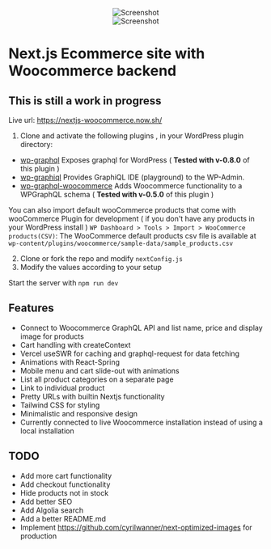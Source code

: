 <p align="center">
<img src="https://github.com/w3bdesign/nextjs-woocommerce/blob/master/screenshot.jpg?" alt="Screenshot"/>
<br />
<img src="https://github.com/w3bdesign/nextjs-woocommerce/blob/master/screenshot2.jpg?" alt="Screenshot"/>
</p>

# Next.js Ecommerce site with Woocommerce backend

## This is still a work in progress

Live url: <a href="https://nextjs-woocommerce.now.sh/">https://nextjs-woocommerce.now.sh/</a>

1. Clone and activate the following plugins , in your WordPress plugin directory:

* [wp-graphql](https://github.com/wp-graphql/wp-graphql) Exposes graphql for WordPress ( **Tested with v-0.8.0** of this plugin )
* [wp-graphiql](https://github.com/wp-graphql/wp-graphiql) Provides GraphiQL IDE (playground) to the WP-Admin.
* [wp-graphql-woocommerce](https://github.com/wp-graphql/wp-graphql-woocommerce) Adds Woocommerce functionality to a WPGraphQL schema ( **Tested with v-0.5.0** of this plugin )

You can also import default wooCommerce products that come with wooCommerce Plugin for development ( if you don't have any products in your WordPress install ) `WP Dashboard > Tools > Import > WooCommerce products(CSV)`: The WooCommerce default products csv file is available at `wp-content/plugins/woocommerce/sample-data/sample_products.csv`

2. Clone or fork the repo and modify ```nextConfig.js```
3. Modify the values according to your setup

Start the server with ```npm run dev ```

## Features

- Connect to Woocommerce GraphQL API and list name, price and display image for products
- Cart handling with createContext
- Vercel useSWR for caching and graphql-request for data fetching
- Animations with React-Spring
- Mobile menu and cart slide-out with animations
- List all product categories on a separate page
- Link to individual product
- Pretty URLs with builtin Nextjs functionality
- Tailwind CSS for styling
- Minimalistic and responsive design
- Currently connected to live Woocommerce installation instead of using a local installation

## TODO

- Add more cart functionality
- Add checkout functionality
- Hide products not in stock
- Add better SEO
- Add Algolia search 
- Add a better README.md
- Implement https://github.com/cyrilwanner/next-optimized-images for production
